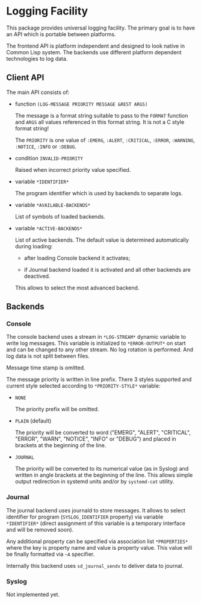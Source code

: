 Logging Facility
================

This package provides universal logging facility. The primary goal is
to have an API which is portable between platforms. 

The frontend API is platform independent and designed to look native
in Common Lisp system. The backends use different platform dependent
technologies to log data.

Client API
----------

The main API consists of:

* function `(LOG-MESSAGE PRIORITY MESSAGE &REST ARGS)` 

  The message is a format string suitable to pass to the `FORMAT`
  function and `ARGS` all values referenced in this format string. It
  is not a C style format string!
  
  The `PRIORITY` is one value of `:EMERG`, `:ALERT`, `:CRITICAL`,
    `:ERROR`, `:WARNING`, `:NOTICE`, `:INFO` or `:DEBUG`.
    
* condition `INVALID-PRIORITY`

  Raised when incorrect priority value specified.

* variable `*IDENTIFIER*`

  The program identifier which is used by backends to separate logs. 

* variable `*AVAILABLE-BACKENDS*`

  List of symbols of loaded backends.
  
* variable `*ACTIVE-BACKENDS*`

  List of active backends. The default value is determined
  automatically during loading:
  
  * after loading Console backend it activates;
  
  * if Journal backend loaded it is activated and all other backends
    are deactived.
    
  This allows to select the most advanced backend.

Backends
--------

### Console

The console backend uses a stream in `*LOG-STREAM*` dynamic variable
to write log messages. This variable is initialized to
`*ERROR-OUTPUT*` on start and can be changed to any other stream. No
log rotation is performed. And log data is not split between files.

Message time stamp is omitted.

The message priority is written in line prefix. There 3 styles
supported and current style selected according to `*PRIORITY-STYLE*`
variable:

* `NONE`

  The priority prefix will be omitted.

* `PLAIN` (default)

  The priority will be converted to word ("EMERG", "ALERT",
  "CRITICAL", "ERROR", "WARN", "NOTICE", "INFO" or "DEBUG") and placed
  in brackets at the beginning of the line.

* `JOURNAL`

  The priority will be converted to its numerical value (as in Syslog)
  and written in angle brackets at the beginning of the line. This
  allows simple output redirection in systemd units and/or by
  `systemd-cat` utility.

### Journal

The journal backend uses journald to store messages. It allows to
select identifier for program (`SYSLOG_IDENTIFIER` property) via
variable `*IDENTIFIER*` (direct assignment of this variable is a
temporary interface and will be removed soon).

Any additional property can be specified via association list
`*PROPERTIES*` where the key is property name and value is property
value. This value will be finally formatted via `~A` specifier.

Internally this backend uses `sd_journal_sendv` to deliver data to
journal.

### Syslog

Not implemented yet.
